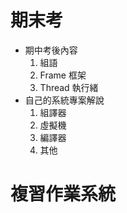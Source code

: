 # 期末考
* 期中考後內容
    1. 組語
    2. Frame 框架
    3. Thread 執行緒
* 自己的系統專案解說
    1. 組譯器
    2. 虛擬機
    3. 編譯器
    4. 其他

# 複習作業系統


